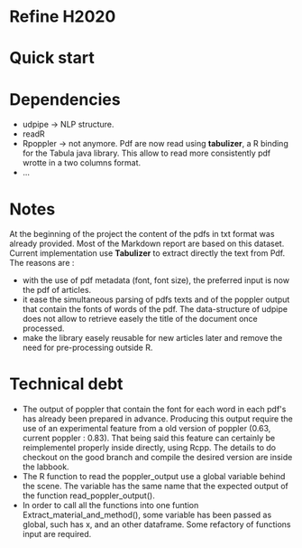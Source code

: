 # Refine H2020


# Quick start


# Dependencies

* udpipe -> NLP structure.
* readR 
* Rpoppler -> not anymore. Pdf are now read using **tabulizer**, a R binding for the Tabula java library. This allow to read more consistently pdf wrotte in a two columns format.
* ...

# Notes

At the beginning of the project the content of the pdfs in txt format was already provided. Most of the Markdown report are based on this dataset.
Current implementation use **Tabulizer** to extract directly the text from Pdf. The reasons are :

* with the use of pdf metadata (font, font size), the preferred input is now the pdf of articles.
* it ease the simultaneous parsing of pdfs texts and of the poppler output that contain the fonts of words of the pdf. The data-structure of udpipe does not allow to retrieve easely the title of the document once processed.
* make the library easely reusable for new articles later and remove the need for pre-processing outside R.


# Technical debt 

* The output of poppler that contain the font for each word in each pdf's has already been prepared in advance. Producing this output require the use of an experimental feature from a old version of poppler (0.63, current poppler : 0.83). That being said this feature can certainly be reimplementel properly inside directly, using Rcpp. The details to do checkout on the good branch and compile the desired version are inside the labbook.
* The R function to read the poppler_output use a global variable behind the scene. The variable has the same name that the expected output of the function read_poppler_output().
* In order to call all the functions into one funtion Extract_material_and_method(), some variable has been passed as global, such has x, and an other dataframe. Some refactory of functions input are required.
